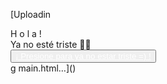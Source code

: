 [Uploadin<!DOCTYPE html>
<html lang="es">

<head>
    <meta charset="UTF-8">
    <meta http-equiv="X-UA-Compatible" content="IE=edge">
    <meta name="viewport" content="width=device-width, initial-scale=1.0">
    <link rel="stylesheet" href="css/style.css">
    <link rel="icon" href="img/flowers.png" type="image/x-icon">
    <title>Flowers</title>
</head>

<body>
    <div class="greetings">
        <span>H</span>
        <span>o</span>
        <span>l</span>
        <span>a</span>
        <span>!</span>
    </div>
    <div class="description">
        <span>Ya no esté triste 💖😊</span>
    </div>
    <div class="button">
        <button class="botones">
            <a href="flower.html" style="color: #fff;">¡ Presione para ya no estar triste =) !</a>
        </button>
    </div>

</body>

</html>
g main.html…]()
